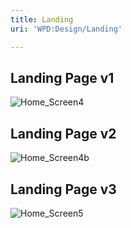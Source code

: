 ```yaml
---
title: Landing
uri: 'WPD:Design/Landing'

---
```

## Landing Page v1

![Home\_Screen4](/WPD/assets/public/d/db/Home_Screen4.png)

## Landing Page v2

![Home\_Screen4b](/WPD/assets/public/b/bf/Home_Screen4b.png)

## Landing Page v3

![Home\_Screen5](/WPD/assets/public/8/8f/Home_Screen5.png)
